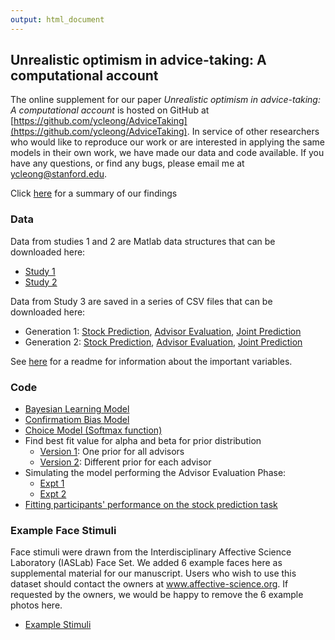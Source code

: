 ```yaml
---
output: html_document
---
```

## Unrealistic optimism in advice-taking: A computational account 
The online supplement for our paper <i> Unrealistic optimism in advice-taking: A computational account </i> is hosted on GitHub at [https://github.com/ycleong/AdviceTaking](https://github.com/ycleong/AdviceTaking). In service of other researchers who would like to reproduce our work or are interested in applying the same models in their own work, we have made our data and code available. If you have any questions, or find any bugs, please email me at ycleong@stanford.edu.

Click [here](summary.md) for a summary of our findings

### Data
Data from studies 1 and 2 are Matlab data structures that can be downloaded here:  

  - [Study 1](data/AllData.mat) 
  - [Study 2](data/AllData_Expt2.mat)

Data from Study 3 are saved in a series of CSV files that can be downloaded here:  

- Generation 1: [Stock Prediction](data/dPrivate_gen1.csv), [Advisor Evaluation](data/dSocial_gen1.csv), [Joint Prediction](data/dJoint_gen1.csv)  
- Generation 2: [Stock Prediction](data/dPrivate_gen2.csv), [Advisor Evaluation](data/dSocial_gen2.csv), [Joint Prediction](data/dJoint_gen2.csv)  

See [here](data/readme_exptfiles.md) for a readme for information about the important variables. 

### Code
* [Bayesian Learning Model](code/models/NoCB_Learner.m)
* [Confirmatiom Bias Model](code/models/NewCB_Learner.m)
* [Choice Model (Softmax function)](code/models/basic_bayes.m)
* Find best fit value for alpha and beta for prior distribution
    * [Version 1](code/expt1/findpriors.m): One prior for all advisors
    * [Version 2](code/expt2/findpriors_expt2.m): Different prior for each advisor
* Simulating the model performing the Advisor Evaluation Phase: 
    * [Expt 1](code/expt1/sim_model.m)  
    * [Expt 2](code/expt2/sim_model_expt2.m)
* [Fitting participants' performance on the stock prediction task](code/StockPrediction.m)

### Example Face Stimuli
Face stimuli were drawn from the Interdisciplinary Affective Science Laboratory (IASLab) Face Set. We added 6 example faces here as supplemental material for our manuscript. Users who wish to use this dataset should contact the owners at www.affective-science.org. If requested by the owners, we would be happy to remove the 6 example photos here.
* [Example Stimuli](stimuli/)